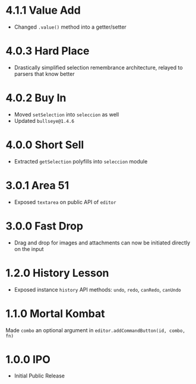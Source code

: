 # 4.1.1 Value Add

- Changed `.value()` method into a getter/setter

# 4.0.3 Hard Place

- Drastically simplified selection remembrance architecture, relayed to parsers that know better

# 4.0.2 Buy In

- Moved `setSelection` into `seleccion` as well
- Updated `bullseye@1.4.6`

# 4.0.0 Short Sell

- Extracted `getSelection` polyfills into `seleccion` module

# 3.0.1 Area 51

- Exposed `textarea` on public API of `editor`

# 3.0.0 Fast Drop

- Drag and drop for images and attachments can now be initiated directly on the input

# 1.2.0 History Lesson

- Exposed instance `history` API methods: `undo`, `redo`, `canRedo`, `canUndo`

# 1.1.0 Mortal Kombat

Made `combo` an optional argument in `editor.addCommandButton(id, combo, fn)`

# 1.0.0 IPO

- Initial Public Release
